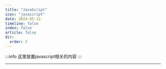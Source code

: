 ```yaml
---
title: "JavaScript"
icon: "javascript"
date: 2024-05-12
timeline: false
index: false
article: false
dir:
  order: 3
---
```


:::info
这里放置javascript相关的内容
:::

--- 
<Catalog />